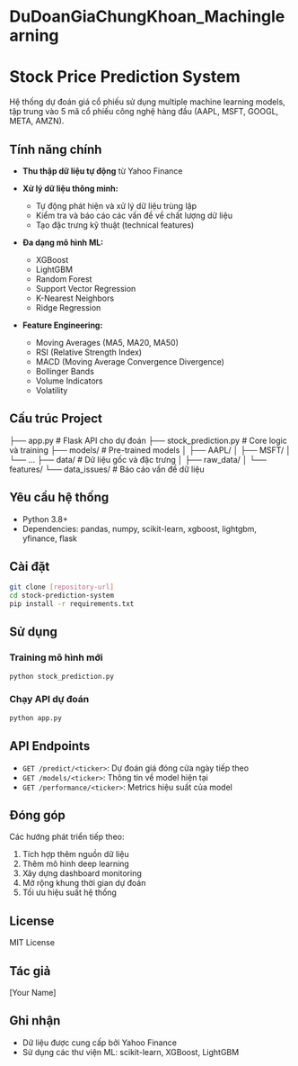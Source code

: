 # DuDoanGiaChungKhoan_Machinglearning
# Stock Price Prediction System

Hệ thống dự đoán giá cổ phiếu sử dụng multiple machine learning models, tập trung vào 5 mã cổ phiếu công nghệ hàng đầu (AAPL, MSFT, GOOGL, META, AMZN).

## Tính năng chính

- **Thu thập dữ liệu tự động** từ Yahoo Finance
- **Xử lý dữ liệu thông minh:**
  - Tự động phát hiện và xử lý dữ liệu trùng lặp
  - Kiểm tra và báo cáo các vấn đề về chất lượng dữ liệu
  - Tạo đặc trưng kỹ thuật (technical features)

- **Đa dạng mô hình ML:**
  - XGBoost
  - LightGBM
  - Random Forest
  - Support Vector Regression
  - K-Nearest Neighbors
  - Ridge Regression

- **Feature Engineering:**
  - Moving Averages (MA5, MA20, MA50)
  - RSI (Relative Strength Index)
  - MACD (Moving Average Convergence Divergence)
  - Bollinger Bands
  - Volume Indicators
  - Volatility

## Cấu trúc Project
├── app.py # Flask API cho dự đoán
├── stock_prediction.py # Core logic và training
├── models/ # Pre-trained models
│ ├── AAPL/
│ ├── MSFT/
│ └── ...
├── data/ # Dữ liệu gốc và đặc trưng
│ ├── raw_data/
│ └── features/
└── data_issues/ # Báo cáo vấn đề dữ liệu


## Yêu cầu hệ thống

- Python 3.8+
- Dependencies: pandas, numpy, scikit-learn, xgboost, lightgbm, yfinance, flask

## Cài đặt

```bash
git clone [repository-url]
cd stock-prediction-system
pip install -r requirements.txt
```

## Sử dụng

### Training mô hình mới

```python
python stock_prediction.py
```

### Chạy API dự đoán

```python
python app.py
```

## API Endpoints

- `GET /predict/<ticker>`: Dự đoán giá đóng cửa ngày tiếp theo
- `GET /models/<ticker>`: Thông tin về model hiện tại
- `GET /performance/<ticker>`: Metrics hiệu suất của model

## Đóng góp

Các hướng phát triển tiếp theo:
1. Tích hợp thêm nguồn dữ liệu
2. Thêm mô hình deep learning
3. Xây dựng dashboard monitoring
4. Mở rộng khung thời gian dự đoán
5. Tối ưu hiệu suất hệ thống

## License

MIT License

## Tác giả

[Your Name]

## Ghi nhận

- Dữ liệu được cung cấp bởi Yahoo Finance
- Sử dụng các thư viện ML: scikit-learn, XGBoost, LightGBM
